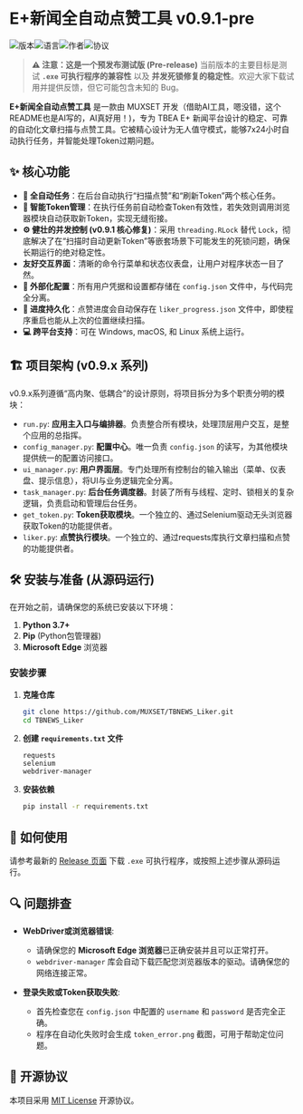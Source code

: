 # E+新闻全自动点赞工具 v0.9.1-pre

![版本](https://img.shields.io/badge/version-0.9.1--pre-yellow.svg)![语言](https://img.shields.io/badge/language-Python-green.svg)![作者](https://img.shields.io/badge/author-MUXSET-orange.svg)![协议](https://img.shields.io/badge/license-MIT-lightgrey.svg)

> **⚠️ 注意：这是一个预发布测试版 (Pre-release)**
> 当前版本的主要目标是测试 **`.exe` 可执行程序的兼容性** 以及 **并发死锁修复的稳定性**。欢迎大家下载试用并提供反馈，但它可能包含未知的 Bug。

**E+新闻全自动点赞工具** 是一款由 MUXSET 开发（借助AI工具，嗯没错，这个README也是AI写的，AI真好用！)，专为 TBEA E+ 新闻平台设计的稳定、可靠的自动化文章扫描与点赞工具。它被精心设计为无人值守模式，能够7x24小时自动执行任务，并智能处理Token过期问题。

## ✨ 核心功能

*   **🚀 全自动任务**：在后台自动执行“扫描点赞”和“刷新Token”两个核心任务。
*   **🧠 智能Token管理**：在执行任务前自动检查Token有效性，若失效则调用浏览器模块自动获取新Token，实现无缝衔接。
*   **⚙️ 健壮的并发控制 (v0.9.1 核心修复)**：采用 `threading.RLock` 替代 `Lock`，彻底解决了在“扫描时自动更新Token”等嵌套场景下可能发生的死锁问题，确保长期运行的绝对稳定性。
*   **友好交互界面**：清晰的命令行菜单和状态仪表盘，让用户对程序状态一目了然。
*   **📝 外部化配置**：所有用户凭据和设置都存储在 `config.json` 文件中，与代码完全分离。
*   **💾 进度持久化**：点赞进度会自动保存在 `liker_progress.json` 文件中，即使程序重启也能从上次的位置继续扫描。
*   **💻 跨平台支持**：可在 Windows, macOS, 和 Linux 系统上运行。

## 🏗️ 项目架构 (v0.9.x 系列)

v0.9.x系列遵循“高内聚、低耦合”的设计原则，将项目拆分为多个职责分明的模块：

*   `run.py`: **应用主入口与编排器**。负责整合所有模块，处理顶层用户交互，是整个应用的总指挥。
*   `config_manager.py`: **配置中心**。唯一负责 `config.json` 的读写，为其他模块提供统一的配置访问接口。
*   `ui_manager.py`: **用户界面层**。专门处理所有控制台的输入输出（菜单、仪表盘、提示信息），将UI与业务逻辑完全分离。
*   `task_manager.py`: **后台任务调度器**。封装了所有与线程、定时、锁相关的复杂逻辑，负责启动和管理后台任务。
*   `get_token.py`: **Token获取模块**。一个独立的、通过Selenium驱动无头浏览器获取Token的功能提供者。
*   `liker.py`: **点赞执行模块**。一个独立的、通过requests库执行文章扫描和点赞的功能提供者。

## 🛠️ 安装与准备 (从源码运行)

在开始之前，请确保您的系统已安装以下环境：

1.  **Python 3.7+**
2.  **Pip** (Python包管理器)
3.  **Microsoft Edge** 浏览器

### 安装步骤

1.  **克隆仓库**
    ```bash
    git clone https://github.com/MUXSET/TBNEWS_Liker.git
    cd TBNEWS_Liker
    ```

2.  **创建 `requirements.txt` 文件**
    ```text
    requests
    selenium
    webdriver-manager
    ```

3.  **安装依赖**
    ```bash
    pip install -r requirements.txt
    ```

## 🚀 如何使用

请参考最新的 [Release 页面](https://github.com/MUXSET/TBNEWS_Liker/releases) 下载 `.exe` 可执行程序，或按照上述步骤从源码运行。

## 🔍 问题排查

*   **WebDriver或浏览器错误**:
    *   请确保您的 **Microsoft Edge 浏览器**已正确安装并且可以正常打开。
    *   `webdriver-manager` 库会自动下载匹配您浏览器版本的驱动。请确保您的网络连接正常。

*   **登录失败或Token获取失败**:
    *   首先检查您在 `config.json` 中配置的 `username` 和 `password` 是否完全正确。
    *   程序在自动化失败时会生成 `token_error.png` 截图，可用于帮助定位问题。

## 📜 开源协议

本项目采用 [MIT License](LICENSE) 开源协议。
